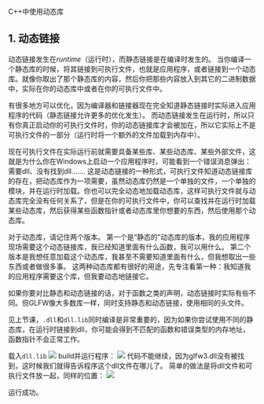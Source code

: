 C++中使用动态库

## 1. 动态链接

动态链接发生在*runtime*（运行时），而静态链接是在编译时发生的。
当你编译一个静态库的时候，将其链接到可执行文件，也就是应用程序，或者链接到一个动态库。就像你取出了那个静态库的内容，然后你把那些内容放入到其它的二进制数据中，实际在你的动态库中或者在你的可执行文件中。

有很多地方可以优化，因为编译器和链接器现在完全知道静态链接时实际进入应用程序的代码（静态链接允许更多的优化发生）。
而动态链接发生在运行时，所以只有你真正启动你的可执行文件时，你的动态链接库才会被加在，所以它实际上不是可执行文件的一部分（运行时将一个额外的文件加载到内存中）。

现在可执行文件在实际运行前就需要具备某些库、某些动态库、某些外部文件，这就是为什么你在Windows上启动一个应用程序时，可能看到一个错误消息弹出：需要dll、没有找到dll.......
这是动态链接的一种形式，可执行文件知道动态链接库的存在，把动态库作为一项需要，虽然动态库仍然是一个单独的文件，一个单独的模块，并在运行时加载。你也可以完全动态地加载动态库，这样可执行文件就与动态库完全没有任何关系了，但是在你的可执行文件中，你可以查找并在运行时加载某些动态库，然后获得某些函数指针或者动态库里你想要的东西，然后使用那个动态库。

对于动态库，请记住两个版本。
第一个是“静态的”动态库的版本，我的应用程序现场需要这个动态链接库，我已经知道里面有什么函数，我可以用什么。
第二个版本是我想任意加载这个动态库，我甚至不需要知道里面有什么，但我想取出一些东西或者做很多事。
这两种动态库都有很好的用途，先专注看第一种：我知道我的应用程序需要这个库，但我要动态地链接它。

如果你要对比静态和动态链接的话，对于函数之类的声明，动态链接时实际有些不同。但GLFW像大多数库一样，同时支持静态和动态链接，使用相同的头文件。

见上节课，`.dll`和`dll.lib`同时编译是非常重要的，因为如果你尝试使用不同的静态库，在运行时链接到dll，你可能会得到不匹配的函数和错误类型的内存地址，函数指针不会正常工作。

载入`dll.lib`
![](Pasted%20image%2020230714123416.png)
build并运行程序：
![](Pasted%20image%2020230713214927.png)
代码不能继续，因为glfw3.dll没有被找到，这时候我们就得告诉程序这个dll文件在哪儿了。
简单的做法是将dll文件和可执行文件放一起，同样的位置：
![](Pasted%20image%2020230713215146.png)

运行成功。